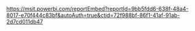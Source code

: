 https://msit.powerbi.com/reportEmbed?reportId=9bb5fdd6-638f-48a4-8017-e70f444c83bf&autoAuth=true&ctid=72f988bf-86f1-41af-91ab-2d7cd011db47
